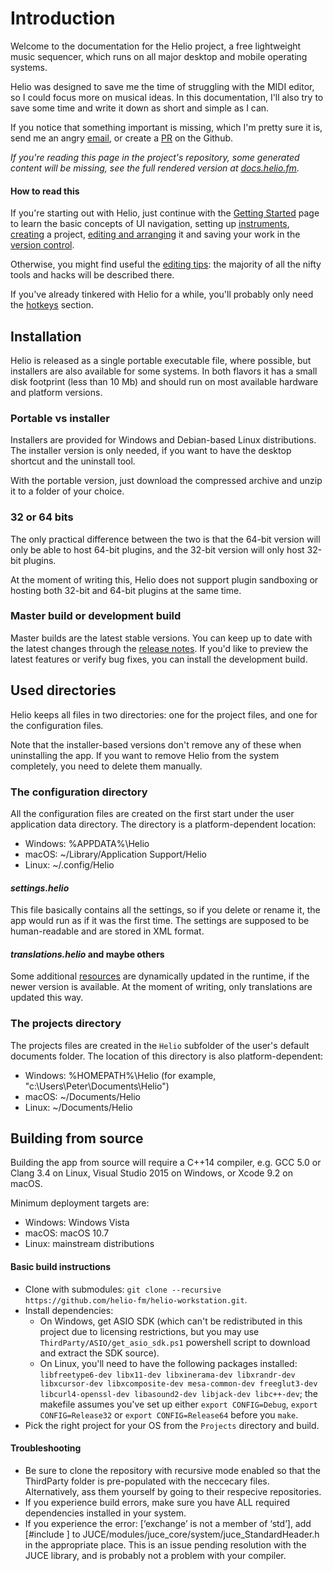 # Introduction

Welcome to the documentation for the Helio project, a free lightweight music sequencer, which runs on all major desktop and mobile operating systems.

Helio was designed to save me the time of struggling with the MIDI editor, so I could focus more on musical ideas. In this documentation, I'll also try to save some time and write it down as short and simple as I can.

If you notice that something important is missing, which I'm pretty sure it is, send me an angry [email](mailto:peter.rudenko@gmail.com), or create a [PR](https://github.com/helio-fm/helio-workstation/pulls) on the Github.

*If you're reading this page in the project's repository, some generated content will be missing, see the full rendered version at [docs.helio.fm](https://docs.helio.fm).*

#### How to read this

If you're starting out with Helio, just continue with the [Getting Started](getting-started.md) page to learn the basic concepts of UI navigation, setting up [instruments](getting-started.md#instruments), [creating](getting-started.md#creating-a-project) a project, [editing and arranging](getting-started.md#editing-and-arranging) it and saving your work in the [version control](getting-started.md#version-control).

Otherwise, you might find useful the [editing tips](tips-and-tricks.md): the majority of all the nifty tools and hacks will be described there.

If you've already tinkered with Helio for a while, you'll probably only need the [hotkeys](hotkeys.md) section.


## Installation

Helio is released as a single portable executable file, where possible, but installers are also available for some systems.
In both flavors it has a small disk footprint (less than 10 Mb) and should run on most available hardware and platform versions.

### Portable vs installer

Installers are provided for Windows and Debian-based Linux distributions. The installer version is only needed, if you want to have the desktop shortcut and the uninstall tool.

With the portable version, just download the compressed archive and unzip it to a folder of your choice.

### 32 or 64 bits

The only practical difference between the two is that the 64-bit version will only be able to host 64-bit plugins, and the 32-bit version will only host 32-bit plugins.

At the moment of writing this, Helio does not support plugin sandboxing or hosting both 32-bit and 64-bit plugins at the same time.

### Master build or development build

Master builds are the latest stable versions. You can keep up to date with the latest changes through the [release notes](changelog.md). If you'd like to preview the latest features or verify bug fixes, you can install the development build.


## Used directories

Helio keeps all files in two directories: one for the project files, and one for the configuration files.

Note that the installer-based versions don't remove any of these when uninstalling the app. If you want to remove Helio from the system completely, you need to delete them manually.

### The configuration directory

All the configuration files are created on the first start under the user application data directory. The directory is a platform-dependent location:

* Windows: %APPDATA%\Helio
* macOS: ~/Library/Application Support/Helio
* Linux: ~/.config/Helio

#### *settings.helio*

This file basically contains all the settings, so if you delete or rename it, the app would run as if it was the first time. The settings are supposed to be human-readable and are stored in XML format.

#### *translations.helio* and maybe others

Some additional [resources](configs.md) are dynamically updated in the runtime, if the newer version is available. At the moment of writing, only translations are updated this way.

### The projects directory

The projects files are created in the `Helio` subfolder of the user's default documents folder. The location of this directory is also platform-dependent:

* Windows: %HOMEPATH%\Helio (for example, "c:\Users\Peter\Documents\Helio\")
* macOS: ~/Documents/Helio
* Linux: ~/Documents/Helio

## Building from source

Building the app from source will require a C++14 compiler, e.g. GCC 5.0 or Clang 3.4 on Linux, Visual Studio 2015 on Windows, or Xcode 9.2 on macOS.

Minimum deployment targets are:

* Windows: Windows Vista
* macOS: macOS 10.7
* Linux: mainstream distributions

#### Basic build instructions

* Clone with submodules: `git clone --recursive https://github.com/helio-fm/helio-workstation.git`.
* Install dependencies:
  * On Windows, get ASIO SDK (which can't be redistributed in this project due to licensing restrictions, but you may use `ThirdParty/ASIO/get_asio_sdk.ps1` powershell script to download and extract the SDK source).
  * On Linux, you'll need to have the following packages installed: `libfreetype6-dev libx11-dev libxinerama-dev libxrandr-dev libxcursor-dev libxcomposite-dev mesa-common-dev freeglut3-dev libcurl4-openssl-dev libasound2-dev libjack-dev libc++-dev`; the makefile assumes you've set up either `export CONFIG=Debug`, `export CONFIG=Release32` or `export CONFIG=Release64` before you `make`.
* Pick the right project for your OS from the `Projects` directory and build.

#### Troubleshooting
* Be sure to clone the repository with recursive mode enabled so that the ThirdParty folder is pre-populated with the neccecary files. Alternatively, ass them yourself by going to their respecive repositories.
* If you experience build errors, make sure you have ALL required dependencies installed in your system.
* If you experience the error: [‘exchange’ is not a member of ‘std’], add [#include <utility>] to JUCE/modules/juce_core/system/juce_StandardHeader.h in the appropriate place. This is an issue pending resolution with the JUCE library, and is probably not a problem with your compiler.
